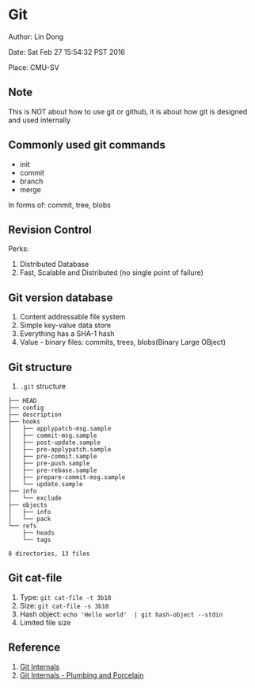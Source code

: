 # Git

Author: Lin Dong

Date: Sat Feb 27 15:54:32 PST 2016

Place: CMU-SV
## Note

This is NOT about how to use git or github, it is about how git is designed and used internally

## Commonly used git commands

* init
* commit
* branch
* merge

In forms of: commit, tree, blobs

## Revision Control
Perks:

1. Distributed Database
2. Fast, Scalable and Distributed (no single point of failure)

## Git version database
1. Content addressable file system
2. Simple key-value data store
3. Everything has a SHA-1 hash
4. Value - binary files: commits, trees, blobs(Binary Large OBject)

## Git structure

1. `.git` structure

```
├── HEAD
├── config
├── description
├── hooks
│   ├── applypatch-msg.sample
│   ├── commit-msg.sample
│   ├── post-update.sample
│   ├── pre-applypatch.sample
│   ├── pre-commit.sample
│   ├── pre-push.sample
│   ├── pre-rebase.sample
│   ├── prepare-commit-msg.sample
│   └── update.sample
├── info
│   └── exclude
├── objects
│   ├── info
│   └── pack
└── refs
    ├── heads
    └── tags

8 directories, 13 files
```

## Git cat-file
1. Type: `git cat-file -t 3b18`
2. Size: `git cat-file -s 3b18`
3. Hash object: `echo 'Hello world'  | git hash-object --stdin`
4. Limited file size


## Reference
1. [Git Internals](https://git-scm.com/book/en/v1/Git-Internals)
2. [Git Internals - Plumbing and Porcelain](https://git-scm.com/book/en/v2/Git-Internals-Plumbing-and-Porcelain)
